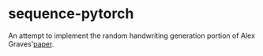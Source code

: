 # sequence-pytorch
An attempt to implement the random handwriting generation portion of Alex Graves'[paper][1].







[1]:https://arxiv.org/abs/1308.0850
